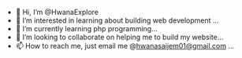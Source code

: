 - 👋 Hi, I’m @HwanaExplore
- 👀 I’m interested in learning about building web development ...
- 🌱 I’m currently learning php programming...
- 💞️ I’m looking to collaborate on helping me to build my website...
- 📫 How to reach me, just email me @hwanasaijem01@gmail.com ...

<!---
HwanaExplore/HwanaExplore is a ✨ special ✨ repository because its `README.md` (this file) appears on your GitHub profile.
You can click the Preview link to take a look at your changes.
--->
